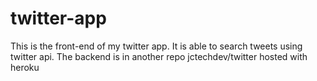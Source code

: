 # twitter-app
This is the front-end of my twitter app. 
It is able to search tweets using twitter api.
The backend is in another repo jctechdev/twitter hosted with heroku
